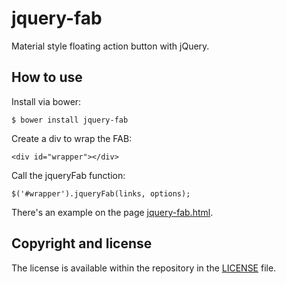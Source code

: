 jquery-fab
================

Material style floating action button with jQuery.

## How to use

Install via bower:

```
$ bower install jquery-fab
```

Create a div to wrap the FAB:

```
<div id="wrapper"></div>
```

Call the jqueryFab function:

```
$('#wrapper').jqueryFab(links, options);
```

There's an example on the page [jquery-fab.html](https://github.com/jeffersonrpn/jquery-fab/blob/master/jquery-fab.html).

## Copyright and license

The license is available within the repository in the [LICENSE](https://github.com/jeffersonrpn/jquery-fab/blob/master/LICENSE.md) file.